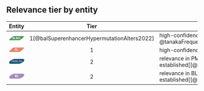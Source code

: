 
## Relevance tier by entity

|Entity|Tier|Description                           |
|:------:|:----:|--------------------------------------|
|![DLBCL](images/icons/DLBCL_tier1.png) |1[@balSuperenhancerHypermutationAlters2022]   |high-confidence DLBCL gene            @tanakaFrequentIncidenceSomatic1992|
|![FL](images/icons/FL_tier1.png)    |1   |high-confidence FL gene| 
|![PMBL](images/icons/PMBL_tier2.png)|2|relevance in PMBL/cHL/GZL not firmly established[[@sarkozyMutationalLandscapeGray2021]]|
|![BL](images/icons/BL_tier2.png)    |2   |relevance in BL not firmly established[[@burkhardtClinicalRelevanceMolecular2022]]|
